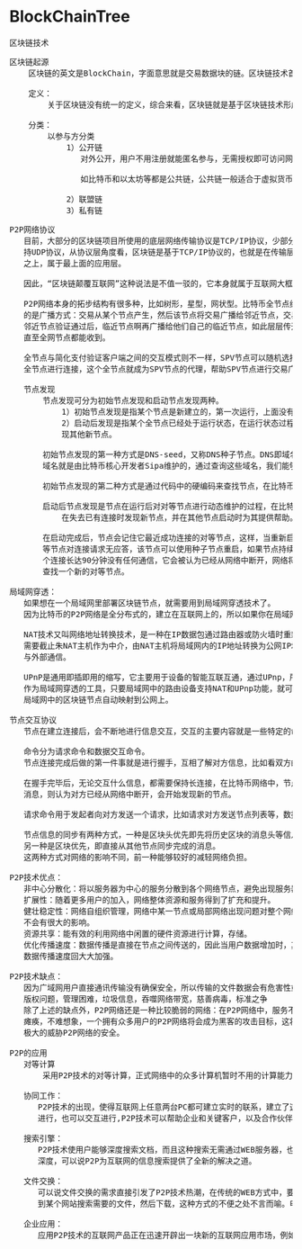 # BlockChainTree
区块链技术

<pre>
区块链起源
    区块链的英文是BlockChain，字面意思就是交易数据块的链。区块链技术首先被应用于比特币。
    
    定义：
        关于区块链没有统一的定义，综合来看，区块链就是基于区块链技术形成的公共数据库。其中区块链技术是指多个参与方之间基于现代密码学，分布式一致性，点对点网络通信技术和智能合约编程语言形成的数据交换。

    分类：
        以参与方分类
            1）公开链
               对外公开，用户不用注册就能匿名参与，无需授权即可访问网络和区块链，节点可选择自由出入网络。公开链上的区块可以被任何人查看，任何人也可以在公开连上发送交易，还可以随时参与网络上形成共识的过程。即决定哪个区块可以加入区块链并记录当前的网络状态。公开连是真正意义上的完全去中心化的区块链。它通过密码学保证交易不可篡改，同时也利用密码学验证以及经济上的激励，在互为陌生的网络环境中建立共识，从而形成去中心化的信用机制，在公共链中的共识机制一般是工作量证明或权益证明，用户对共识形成的影响力直接取决于他们再网络中拥有资源的占比。

               如比特币和以太坊等都是公共链，公共链一般适合于虚拟货币，面向大众的电子商务，互联网金融等B2C, C2C, C2B等应用场景

            2）联盟链
            3）私有链
</pre>

<pre>
P2P网络协议
   目前，大部分的区块链项目所使用的底层网络传输协议是TCP/IP协议，少部分支
   持UDP协议，从协议层角度看，区块链是基于TCP/IP协议的，也就是在传输层
   之上，属于最上面的应用层。

   因此，“区块链颠覆互联网”这种说法是不值一驳的，它本身就属于互联网大框架中的一部分，也只能是属于同一层的其他网络协议，比如HTTP协议等。

   P2P网络本身的拓步结构有很多种，比如树形，星型，网状型。比特币全节点组成的网络是一种全分布式的拓步结构，类似于网状型。节点与节点之间的传输过程采用
   的是广播方式：交易从某个节点产生，然后该节点将交易广播给邻近节点，交易被
   邻近节点验证通过后，临近节点啊再广播给他们自己的临近节点，如此层层传开，
   直至全网节点都能收到。

   全节点与简化支付验证客户端之间的交互模式则不一样，SPV节点可以随机选择一个
   全节点进行连接，这个全节点就成为SPV节点的代理，帮助SPV节点进行交易广播。

   节点发现
       节点发现可分为初始节点发现和启动节点发现两种。
           1）初始节点发现是指某个节点是新建立的，第一次运行，上面没有任何关于其他节点的数据和信。
           2）启动后发现是指某个全节点已经处于运行状态，在运行状态过程中发
           现其他新节点。

       初始节点发现的第一种方式是DNS-seed，又称DNS种子节点。DNS即域名查询，在比特币社区里会维护一些域名，比如 seed.bitcoin.sipa.be这个
       域名就是由比特币核心开发者Sipa维护的，通过查询这些域名，我们能够知道目前已经有哪些节点，他们的IP地址是多少，这样就可以通过命令来与这些节点建立连接。

       初始节点发现的第二种方式是通过代码中的硬编码来查找节点，在比特币代码中已经硬编码了一些地址，这些地址被称为种子节点，种子节点是一些长期稳定运行的节点，连接到种子节点的好处是可以通过种子节点来快速发现网络中的其他节点。

       启动后节点发现是节点在运行后对对等节点进行动态维护的过程，在比特币网络中，一个节点可以将自己维护的对等节点列表发给临近节点，节点在运行过程中必须持续进行两项操作：
           在失去已有连接时发现新节点，并在其他节点启动时为其提供帮助。

       在启动完成后，节点会记住它最近成功连接的对等节点，这样，当重新启动后，它可以迅速与先前的对等节点网络重新建立连接，如果先前的网络的对
       等节点对连接请求无应答，该节点可以使用种子节点重启，如果节点持续某
       个连接长达90分钟没有任何通信，它会被认为已经从网络中断开，网络将开始
       查找一个新的对等节点。

局域网穿透：
   如果想在一个局域网里部署区块链节点，就需要用到局域网穿透技术了。
   因为比特币的P2P网络是全分布式的，建立在互联网上的，所以如果你在局域网里运行一个节点，公网是发现不了的，如果想打破这个局面，就必须在局域网与公网之间建立一个通道，通过这个通道来进行信息的交互，这就是IP地址的映射，通过NAT技术，UPnp协议，我们可以自动完成这个通道建立的过程。
 
   NAT技术又叫网络地址转换技术，是一种在IP数据包通过路由器或防火墙时重新来源IP地址或目标IP地址的技术，当来自局域网内的IP地址想与公网地址通信时，
   需要截止朱NAT主机作为中介，由NAT主机将局域网内的IP地址转换为公网IP地址，
   与外部通信。

   UPnP是通用即插即用的缩写，它主要用于设备的智能互联互通，通过UPnp，所有在网络上的设备马上就能知道有新设备加入，在比特别与以太坊中均使用了这种协议
   作为局域网穿透的工具，只要局域网中的路由设备支持NAT和UPnp功能，就可以将
   局域网中的区块链节点自动映射到公网上。

节点交互协议
   节点在建立连接后，会不断地进行信息交互，交互的主要内容就是一些特定的命令以及相关的信息，其中，命令写在消息的头部，信息写在消息体中。

   命令分为请求命令和数据交互命令。
   节点连接完成后做的第一件事就是进行握手，互相了解对方信息，比如看双方的版本号是否相同或者兼容等。

   在握手完毕后，无论交互什么信息，都需要保持长连接，在比特币网络中，节点之间需要通过PING/PONG两种类型的消息来保持连接，一旦超过90分钟未收到对方的
   消息，则认为对方已经从网络中断开，会开始发现新的节点。

   请求命令用于发起者向对方发送一个请求，比如请求对方发送节点列表等，数据交互命令则用于数据的传输， 比如节点信息同步等。

   节点信息的同步有两种方式，一种是区块头优先即先将历史区块的消息头等信息先同步完，然后再从其他节点同步消息体。
   另一种是区块优先，即直接从其他节点同步完成的消息。
   这两种方式对网络的影响不同，前一种能够较好的减轻网络负担。   

P2P技术优点：
   非中心分散化：将以服务器为中心的服务分散到各个网络节点，避免出现服务器性能瓶颈。
   扩展性：随着更多用户的加入，网络整体资源和服务得到了扩充和提升。
   健壮稳定性：网络自组织管理，网络中某一节点或局部网络出现问题对整个网络
   不会有很大的影响。
   资源共享：能有效的利用网络中闲置的硬件资源进行计算，存储。
   优化传播速度：数据传播是直接在节点之间传送的，因此当用户数据增加时，其
   数据传播速度回大大加强。

P2P技术缺点：
   因为广域网用户直接通讯传输没有确保安全，所以传输的文件数据会有危害性或失真
   版权问题，管理困难，垃圾信息，吞噬网络带宽，慈善病毒，标准之争
   除了上述的缺点外，P2P网络还是一种比较脆弱的网络：在P2P网络中，服务不再是网络的中心，但是任然协调着整个网络的工作，服务器的瘫痪将导致整个网络的
   瘫痪，不难想象，一个拥有众多用户的P2P网络将会成为黑客的攻击目标，这将
   极大的威胁P2P网络的安全。

P2P的应用
   对等计算
       采用P2P技术的对等计算，正式网络中的众多计算机暂时不用的计算能力连接起来，使用积累的能力执行超级计算机的任务，任何需要大量数据处理的行业都可以从对等计算中获利，有了对等计算之后，就不再需要昂贵的计算机了，从本质而言，对等计算就是网络上CPU资源的共享。

   协同工作：
      P2P技术的出现，使得互联网上任意两台PC都可建立实时的联系，建立了这样一个安全共享的虚拟空间，人们可以进行各种各样的活动，这些活动可以是同时
      进行，也可以交互进行,P2P技术可以帮助企业和关键客户，以及合作伙伴之间建立一种安全的网上工作联系模式。

   搜索引擎：
      P2P技术使用户能够深度搜索文档，而且这种搜索无需通过WEB服务器，也可以不受信息文档格式和宿主设备的限制，可达到传统目录是搜索引擎无可比拟的
      深度，可以说P2P为互联网的信息搜索提供了全新的解决之道。

   文件交换：
      可以说文件交换的需求直接引发了P2P技术热潮，在传统的WEB方式中，要实现文件交换需要服务器的大力参与，通过将文件上传到某个特定的网站，用户再
      到某个网站搜索需要的文件，然后下载，这种方式的不便之处不言而喻。电子邮件是方便了个人间文件传递问题，却没法解决大范围的交换，这也是WEB的重要缺陷，而P2P技术能够完全克服这些问题

   企业应用：
      应用P2P技术的互联网产品正在迅速开辟出一块新的互联网应用市场，例如ICQ类的及时信息工具不经创立了一个巨大市场，而且正在多个方向地向外扩展，比如在移动通信市场，ICQ产品的多信息格式，可以为常规通信增加信息呢绒和通信对象。
</pre>
